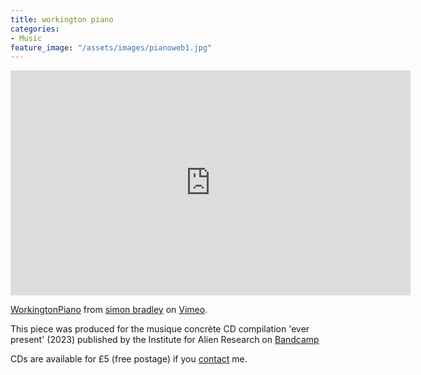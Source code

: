 ```yaml
---
title: workington piano
categories:
- Music
feature_image: "/assets/images/pianoweb1.jpg"
---
```

<iframe src="https://player.vimeo.com/video/840240279?h=683b023f13" width="640" height="360" frameborder="0" allow="autoplay; fullscreen; picture-in-picture" allowfullscreen></iframe>
<p><a href="https://vimeo.com/840240279">WorkingtonPiano</a> from <a href="https://vimeo.com/user6604380">simon bradley</a> on <a href="https://vimeo.com">Vimeo</a>.</p>

This piece was produced for the musique concrète CD compilation 'ever present' (2023) published by the Institute for Alien Research on [Bandcamp](https://ifarmusiqueconcretecompilation.bandcamp.com/album/ever-present)

CDs are available for £5 (free postage) if you [contact](https://www.displacementactivities.org/about/) me.


